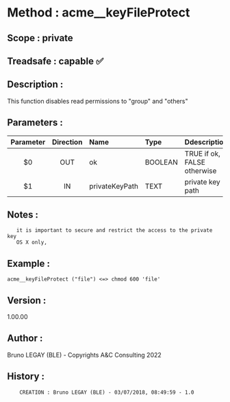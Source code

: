 ﻿# **Method :** acme__keyFileProtect## **Scope :** private## **Treadsafe :** capable ✅ ## **Description :** This function disables read permissions to "group" and "others"## **Parameters :** | Parameter | Direction | Name | Type | Ddescription | |:----:|:----:|:----|:----|:----| | $0 | OUT | ok | BOOLEAN | TRUE if ok, FALSE otherwise | | $1 | IN | privateKeyPath | TEXT | private key path | ## **Notes :**        it is important to secure and restrict the access to the private key       OS X only,## **Example :** ```acme__keyFileProtect ("file") <=> chmod 600 'file'```## **Version :** 1.00.00## **Author :** Bruno LEGAY (BLE) - Copyrights A&C Consulting 2022## **History :**          CREATION : Bruno LEGAY (BLE) - 03/07/2018, 08:49:59 - 1.0